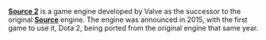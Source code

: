 [**Source 2**](https://developer.valvesoftware.com/wiki/Source_2) is a game engine developed by Valve as the successor to the original [**Source**](https://developer.valvesoftware.com/wiki/Source) engine. The engine was announced in 2015, with the first game to use it, Dota 2, being ported from the original engine that same year.
